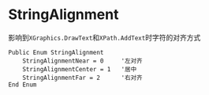 # StringAlignment
影响到`XGraphics.DrawText`和`XPath.AddText`时字符的对齐方式

```
Public Enum StringAlignment     
    StringAlignmentNear = 0     '左对齐
    StringAlignmentCenter = 1   '居中
    StringAlignmentFar = 2      '右对齐
End Enum
```
